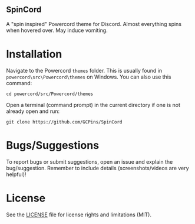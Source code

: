 ## SpinCord
A "spin inspired" Powercord theme for Discord. Almost everything spins when hovered over. May induce vomiting.

# Installation 
Navigate to the Powercord `themes` folder. This is usually found in `powercord\src\Powercord\themes` on Windows. You can also use this command: 
```
cd powercord/src/Powercord/themes
```
Open a terminal (command prompt) in the current directory if one is not already open and run:
```
git clone https://github.com/GCPins/SpinCord
```

# Bugs/Suggestions
To report bugs or submit suggestions, open an issue and explain the bug/suggestion. Remember to include details (screenshots/videos are very helpful)!

# License
See the [LICENSE](https://github.com/DiscordStyles/Slate/blob/master/LICENSE.md) file for license rights and limitations (MIT).